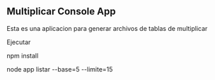 ## Multiplicar Console App

Esta es una aplicacion para generar archivos de tablas de multiplicar

Ejecutar

npm install

node app listar --base=5 --limite=15